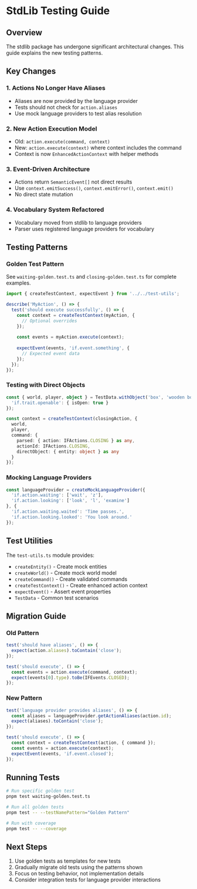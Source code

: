 # StdLib Testing Guide

## Overview

The stdlib package has undergone significant architectural changes. This guide explains the new testing patterns.

## Key Changes

### 1. Actions No Longer Have Aliases
- Aliases are now provided by the language provider
- Tests should not check for `action.aliases`
- Use mock language providers to test alias resolution

### 2. New Action Execution Model
- Old: `action.execute(command, context)`
- New: `action.execute(context)` where context includes the command
- Context is now `EnhancedActionContext` with helper methods

### 3. Event-Driven Architecture
- Actions return `SemanticEvent[]` not direct results
- Use `context.emitSuccess()`, `context.emitError()`, `context.emit()`
- No direct state mutation

### 4. Vocabulary System Refactored
- Vocabulary moved from stdlib to language providers
- Parser uses registered language providers for vocabulary

## Testing Patterns

### Golden Test Pattern

See `waiting-golden.test.ts` and `closing-golden.test.ts` for complete examples.

```typescript
import { createTestContext, expectEvent } from '../../test-utils';

describe('MyAction', () => {
  test('should execute successfully', () => {
    const context = createTestContext(myAction, {
      // Optional overrides
    });
    
    const events = myAction.execute(context);
    
    expectEvent(events, 'if.event.something', {
      // Expected event data
    });
  });
});
```

### Testing with Direct Objects

```typescript
const { world, player, object } = TestData.withObject('box', 'wooden box', {
  'if.trait.openable': { isOpen: true }
});

const context = createTestContext(closingAction, {
  world,
  player,
  command: {
    parsed: { action: IFActions.CLOSING } as any,
    actionId: IFActions.CLOSING,
    directObject: { entity: object } as any
  }
});
```

### Mocking Language Providers

```typescript
const languageProvider = createMockLanguageProvider({
  'if.action.waiting': ['wait', 'z'],
  'if.action.looking': ['look', 'l', 'examine']
}, {
  'if.action.waiting.waited': 'Time passes.',
  'if.action.looking.looked': 'You look around.'
});
```

## Test Utilities

The `test-utils.ts` module provides:

- `createEntity()` - Create mock entities
- `createWorld()` - Create mock world model
- `createCommand()` - Create validated commands
- `createTestContext()` - Create enhanced action context
- `expectEvent()` - Assert event properties
- `TestData` - Common test scenarios

## Migration Guide

### Old Pattern
```typescript
test('should have aliases', () => {
  expect(action.aliases).toContain('close');
});

test('should execute', () => {
  const events = action.execute(command, context);
  expect(events[0].type).toBe(IFEvents.CLOSED);
});
```

### New Pattern
```typescript
test('language provider provides aliases', () => {
  const aliases = languageProvider.getActionAliases(action.id);
  expect(aliases).toContain('close');
});

test('should execute', () => {
  const context = createTestContext(action, { command });
  const events = action.execute(context);
  expectEvent(events, 'if.event.closed');
});
```

## Running Tests

```bash
# Run specific golden test
pnpm test waiting-golden.test.ts

# Run all golden tests
pnpm test -- --testNamePattern="Golden Pattern"

# Run with coverage
pnpm test -- --coverage
```

## Next Steps

1. Use golden tests as templates for new tests
2. Gradually migrate old tests using the patterns shown
3. Focus on testing behavior, not implementation details
4. Consider integration tests for language provider interactions
